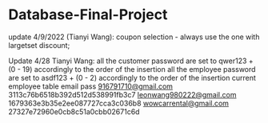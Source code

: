 # Database-Final-Project
update 4/9/2022 (Tianyi Wang):
coupon selection - always use the one with largetset discount;

Update 4/28 Tianyi Wang:
all the customer password are set to qwer123 + (0 - 19) accordingly to the order of the insertion
all the employee password are set to asdf123 + (0 - 2) accordingly to the order of the insertion
current employee table
email                       pass
916791710@gmail.com         3113c76b6518b392d512d538991fb3c7
leonwang980222@gmail.com    1679363e3b35e2ee087727cca3c036b8
wowcarrental@gmail.com      27327e72960e0cb8c51a0cbb02671c6d
